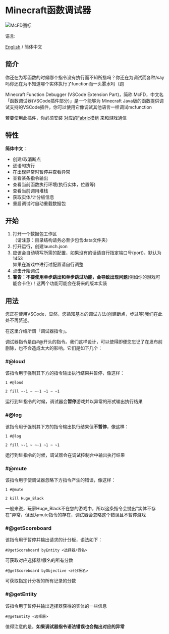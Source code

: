 # Minecraft函数调试器

![McFD图标](https://i.loli.net/2021/02/16/r72daAqgbLXKOVU.png)

语言:

[English](https://github.com/hugeBlack/McfDebugger_Extension/blob/master/README.md) / 简体中文

## 简介

你还在为写函数的时候哪个指令没有执行而不知所措吗？你还在为调试而各种/say吗你还在为不知道哪个实体执行了function而一头雾水吗（跑

Minecraft Function Debugger (VSCode Extension Part)，简称 McFD，中文名「函数调试器(VSCode插件部分)」是一个能够为 Minecraft Java版的函数提供调试支持的VSCode插件，你可以使用它像调试其他语言一样调试mcfunction

若要使用此插件，你必须安装 [对应的Fabric模组](https://github.com/hugeBlack/McfDebugger_Mod) 来和游戏通信

## 特性

**简体中文**：

* 创建/取消断点
* 逐语句执行
* 在出现异常时暂停并查看异常
* 查看某条指令输出
* 查看当前函数执行环境(执行实体，位置等)
* 查看当前调用堆栈
* 获取实体/计分板信息
* 重启调试时自动重载数据包

## 开始

1. 打开一个数据包工作区  
   （请注意：目录结构请务必至少包含data文件夹）
2. 打开运行，创建launch.json
3. 应该会自动填写所需的配置，如果没有的话请自行指定端口号(port)，默认为1453  
   如果在游戏中进行过配置请自行调整
4. 点击开始调试
5. **警告：不要使用单步跳出和单步跳过功能，会导致出现问题**(例如你的游戏可能会卡住)！这两个功能可能会在将来的版本实装

## 用法

您正在使用VSCode，显然，您熟知基本的调试方法(创建断点，步过等)我们在此处不再赘述。

在这里介绍所谓「调试器指令」。

调试器指令是由#@开头的指令。我们这样设计，可以使得即便您忘记了在发布前删除，也不会造成太大的影响。它们是如下几个：

### #@loud
  
  该指令用于强制其下方的指令输出执行结果并暂停，像这样：

  `1 #@loud`

  `2 fill ~-1 ~ ~-1 ~1 ~ ~1`

  运行到fill指令的时候，调试器会**暂停**游戏并以异常的形式输出执行结果

### #@log

  该指令用于强制其下方的指令输出执行结果但**不暂停**，像这样：

  `1 #@log`

  `2 fill ~-1 ~ ~-1 ~1 ~ ~1`

  运行到fill指令的时候，调试器会在调试控制台中输出执行结果

### #@mute

  该指令用于使调试器忽略下方指令产生的错误，像这样：

  `1 #@mute`

  `2 kill Huge_Black`

  一般来说，玩家Huge_Black不在您的游戏中，所以这条指令会抛出"实体不存在"异常，但因为mute指令的存在，调试器会忽略这个错误且不暂停游戏

### #@getScoreboard

  该指令用于暂停并输出请求的计分板，语法如下：

  `#@getScoreboard byEntity <选择器/假名>`

  可获取对应选择器/假名的所有分数

  `#@getScoreboard byObjective <计分板名>`

  可获取指定计分板的所有记录的分数

### #@getEntity

  该指令用于暂停并输出选择器获得的实体的一些信息

  `#@getEntity <选择器>`

值得注意的是，**如果调试器指令语法错误也会抛出对应的异常** 
